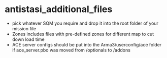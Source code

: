 # antistasi_additional_files
- pick whatever SQM you require and drop it into the root folder of your mission file
- Zones includes files with pre-defined zones for different map to cut down load time
- ACE server configs should be put into the Arma3/userconfig/ace folder if ace_server.pbo was moved from /optionals to /addons
